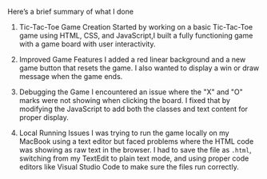 Here’s a brief summary of what I done

1. Tic-Tac-Toe Game Creation
   Started by working on a basic Tic-Tac-Toe game using HTML, CSS, and JavaScript,I built a fully functioning game with a game board with user interactivity.

2. Improved Game Features
   I added a red linear background and a new game button that resets the game. I also wanted to display a win or draw message when the game ends.

3. Debugging the Game
   I encountered an issue where the "X" and "O" marks were not showing when clicking the board. I fixed that by modifying the JavaScript to add both the classes and text content for proper display.

4. Local Running Issues
   I was trying to run the game locally on my MacBook using a text editor but faced problems where the HTML code was showing as raw text in the browser. I had to save the file as `.html`, switching from my TextEdit to plain text mode, and using proper code editors like Visual Studio Code to make sure the files run correctly.
